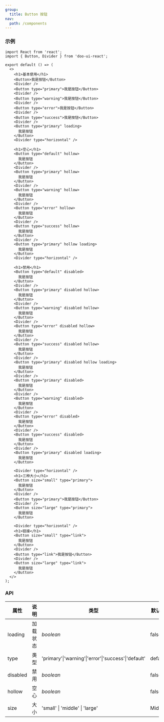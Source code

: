 ```yaml
---
group:
  title: Button 按钮
nav:
  path: /components
---
```



### 示例

```tsx
import React from 'react';
import { Button, Divider } from 'doo-ui-react';

export default () => (
  <>
    <h1>基本使用</h1>
    <Button>我是按钮</Button>
    <Divider />
    <Button type="primary">我是按钮</Button>
    <Divider />
    <Button type="warning">我是按钮</Button>
    <Divider />
    <Button type="error">我是按钮</Button>
    <Divider />
    <Button type="success">我是按钮</Button>
    <Divider />
    <Button type="primary" loading>
      我是按钮
    </Button>
    <Divider type="horizontal" />

    <h1>空心</h1>
    <Button type="default" hollow>
      我是按钮
    </Button>
    <Divider />
    <Button type="primary" hollow>
      我是按钮
    </Button>
    <Divider />
    <Button type="warning" hollow>
      我是按钮
    </Button>
    <Divider />
    <Button type="error" hollow>
      我是按钮
    </Button>
    <Divider />
    <Button type="success" hollow>
      我是按钮
    </Button>
    <Divider />
    <Button type="primary" hollow loading>
      我是按钮
    </Button>
    <Divider type="horizontal" />

    <h1>禁用</h1>
    <Button type="default" disabled>
      我是按钮
    </Button>
    <Divider />
    <Button type="primary" disabled hollow>
      我是按钮
    </Button>
    <Divider />
    <Button type="warning" disabled hollow>
      我是按钮
    </Button>
    <Divider />
    <Button type="error" disabled hollow>
      我是按钮
    </Button>
    <Divider />
    <Button type="success" disabled hollow>
      我是按钮
    </Button>
    <Divider />
    <Button type="primary" disabled hollow loading>
      我是按钮
    </Button>
    <Divider />
    <Button type="primary" disabled>
      我是按钮
    </Button>
    <Divider />
    <Button type="warning" disabled>
      我是按钮
    </Button>
    <Divider />
    <Button type="error" disabled>
      我是按钮
    </Button>
    <Divider />
    <Button type="success" disabled>
      我是按钮
    </Button>
    <Divider />
    <Button type="primary" disabled loading>
      我是按钮
    </Button>

    <Divider type="horizontal" />
    <h1>三种大小</h1>
    <Button size="small" type="primary">
      我是按钮
    </Button>
    <Divider />
    <Button type="primary">我是按钮</Button>
    <Divider />
    <Button size="large" type="primary">
      我是按钮
    </Button>

    <Divider type="horizontal" />
    <h1>链接</h1>
    <Button size="small" type="link">
      我是按钮
    </Button>
    <Divider />
    <Button type="link">我是按钮</Button>
    <Divider />
    <Button size="large" type="link">
      我是按钮
    </Button>
  </>
);
```

### API

| 属性     | 说明     | 类型                                                | 默认值  |
| -------- | -------- | --------------------------------------------------- | ------- |
| loading  | 加载状态 | _boolean_                                           | false   |
| type     | 类型     | 'primary'\|'warning'\|'error'\|'success'\|'default' | default |
| disabled | 禁用     | _boolean_                                           | false   |
| hollow   | 空心     | _boolean_                                           | false   |
| size     | 大小     | 'small' \| 'middle' \| 'large'                      | Middle  |

